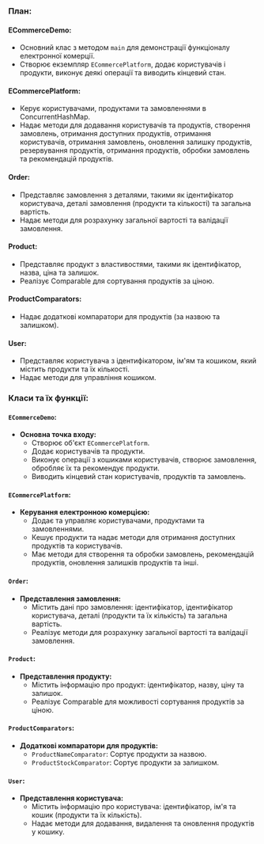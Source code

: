 ### План: ###

####  ECommerceDemo:
   - Основний клас з методом `main` для демонстрації функціоналу електронної комерції.
   - Створює екземпляр `ECommercePlatform`, додає користувачів і продукти, виконує деякі операції та виводить кінцевий стан.

####  ECommercePlatform:
   - Керує користувачами, продуктами та замовленнями в ConcurrentHashMap.
   - Надає методи для додавання користувачів та продуктів, створення замовлень, отримання доступних продуктів, отримання користувачів, отримання замовлень, оновлення залишку продуктів, резервування продуктів, отримання продуктів, обробки замовлень та рекомендацій продуктів.

####  Order:
   - Представляє замовлення з деталями, такими як ідентифікатор користувача, деталі замовлення (продукти та кількості) та загальна вартість.
   - Надає методи для розрахунку загальної вартості та валідації замовлення.

####  Product:
   - Представляє продукт з властивостями, такими як ідентифікатор, назва, ціна та залишок.
   - Реалізує Comparable для сортування продуктів за ціною.
   
####  ProductComparators:
   - Надає додаткові компаратори для продуктів (за назвою та залишком).

####  User:
   - Представляє користувача з ідентифікатором, ім'ям та кошиком, який містить продукти та їх кількості.
   - Надає методи для управління кошиком.



### Класи та їх функції:

#### `ECommerceDemo`:
   - **Основна точка входу:**
     - Створює об'єкт `ECommercePlatform`.
     - Додає користувачів та продукти.
     - Виконує операції з кошиками користувачів, створює замовлення, обробляє їх та рекомендує продукти.
     - Виводить кінцевий стан користувачів, продуктів та замовлень.

#### `ECommercePlatform`:
   - **Керування електронною комерцією:**
     - Додає та управляє користувачами, продуктами та замовленнями.
     - Кешує продукти та надає методи для отримання доступних продуктів та користувачів.
     - Має методи для створення та обробки замовлень, рекомендацій продуктів, оновлення залишків продуктів та інші.

#### `Order`:
   - **Представлення замовлення:**
     - Містить дані про замовлення: ідентифікатор, ідентифікатор користувача, деталі (продукти та їх кількість) та загальна вартість.
     - Реалізує методи для розрахунку загальної вартості та валідації замовлення.

#### `Product`:
   - **Представлення продукту:**
     - Містить інформацію про продукт: ідентифікатор, назву, ціну та залишок.
     - Реалізує Comparable для можливості сортування продуктів за ціною.

#### `ProductComparators`:
   - **Додаткові компаратори для продуктів:**
     - `ProductNameComparator`: Сортує продукти за назвою.
     - `ProductStockComparator`: Сортує продукти за залишком.

#### `User`:
   - **Представлення користувача:**
     - Містить інформацію про користувача: ідентифікатор, ім'я та кошик (продукти та їх кількість).
     - Надає методи для додавання, видалення та оновлення продуктів у кошику.


